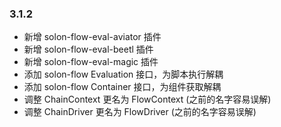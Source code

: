 ### 3.1.2

* 新增 solon-flow-eval-aviator 插件
* 新增 solon-flow-eval-beetl 插件
* 新增 solon-flow-eval-magic 插件
* 添加 solon-flow Evaluation 接口，为脚本执行解耦
* 添加 solon-flow Container 接口，为组件获取解耦
* 调整 ChainContext 更名为 FlowContext (之前的名字容易误解)
* 调整 ChainDriver 更名为 FlowDriver (之前的名字容易误解)